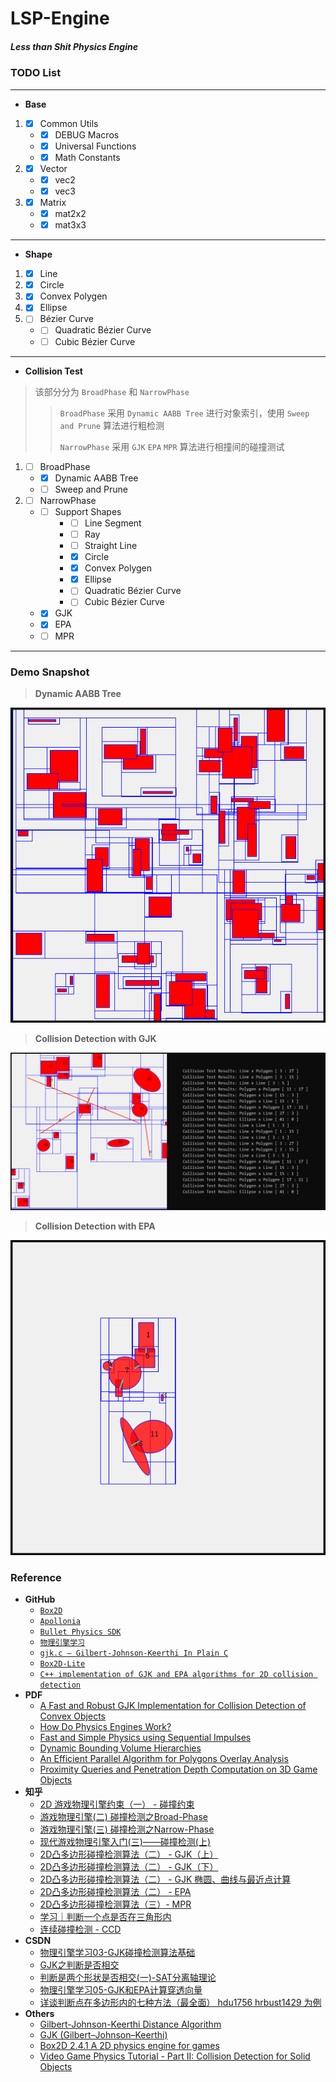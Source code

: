 # LSP-Engine
##### *Less than Shit Physics Engine*

### TODO List

***

* **Base**

1. - [x] Common Utils
	- * [x] DEBUG Macros
	- * [x] Universal Functions
	- * [x] Math Constants
2. - [x] Vector
	- * [x] vec2
	- * [x] vec3
3. - [x] Matrix
	- * [x] mat2x2
	- * [x] mat3x3

***

* **Shape**

1. - [x] Line
2. - [x] Circle
3. - [x] Convex Polygen
4. - [x] Ellipse
5. - [ ] Bézier Curve
	- * [ ] Quadratic Bézier Curve
	- * [ ] Cubic Bézier Curve

***

* **Collision Test**

> 该部分分为 `BroadPhase` 和 `NarrowPhase`
> 
>> `BroadPhase` 采用 `Dynamic AABB Tree` 进行对象索引，使用 `Sweep and Prune` 算法进行粗检测
>> 
>> `NarrowPhase` 采用 `GJK` `EPA` `MPR` 算法进行相撞间的碰撞测试

1. - [ ] BroadPhase
	- * [x] Dynamic AABB Tree
	- * [ ] Sweep and Prune
2. - [ ] NarrowPhase
	- * [ ] Support Shapes
		- * [ ] Line Segment
		- * [ ] Ray
		- * [ ] Straight Line 
		- * [x] Circle
		- * [x] Convex Polygen
		- * [x] Ellipse
		- * [ ] Quadratic Bézier Curve
		- * [ ] Cubic Bézier Curve
	- * [x] GJK
	- * [x] EPA
	- * [ ] MPR

***

### Demo Snapshot

> **Dynamic AABB Tree**

![Dynamic AABB Tree](./assets/example-abtree.png)

> **Collision Detection with GJK**

![Collision Detection with GJK](./assets/example-collisionTest.png)

> **Collision Detection with EPA**

![Collision Detection with EPA](./assets/example-collisionTest2.png)

### Reference
* **GitHub**
	* [`Box2D`](https://github.com/erincatto/box2d)
	* [`Apollonia`](https://github.com/wgtdkp/apollonia)
	* [`Bullet Physics SDK`](https://github.com/bulletphysics/bullet3)
	* [`物理引擎学习`](https://github.com/youlanhai/learn-physics)
	* [`gjk.c – Gilbert-Johnson-Keerthi In Plain C`](https://github.com/kroitor/gjk.c)
	* [`Box2D-Lite`](https://github.com/erincatto/box2d-lite)
	* [`C++ implementation of GJK and EPA algorithms for 2D collision detection`](https://github.com/Discordia/gjk-epa)
* **PDF**
	* [A Fast and Robust GJK Implementation for Collision Detection of Convex Objects](http://www.dtecta.com/papers/jgt98convex.pdf)
	* [How Do Physics Engines Work?](https://github.com/erincatto/box2d-lite/blob/master/docs/HowDoPhysicsEnginesWork.pdf)
	* [Fast and Simple Physics using Sequential Impulses](https://github.com/erincatto/box2d-lite/blob/master/docs/GDC2006_Catto_Erin_PhysicsTutorial.pdf)
	* [Dynamic Bounding Volume Hierarchies](https://box2d.org/files/ErinCatto_DynamicBVH_GDC2019.pdf)
	* [An Efficient Parallel Algorithm for Polygons Overlay Analysis](https://mdpi-res.com/d_attachment/applsci/applsci-09-04857/article_deploy/applsci-09-04857.pdf)
	* [Proximity Queries and Penetration Depth Computation on 3D Game Objects](http://www.dtecta.com/papers/gdc2001depth.pdf)
* **知乎**
	* [2D 游戏物理引擎约束（一） - 碰撞约束](https://zhuanlan.zhihu.com/p/411876276)
	* [游戏物理引擎(二) 碰撞检测之Broad-Phase](https://zhuanlan.zhihu.com/p/113415779)
	* [游戏物理引擎(三) 碰撞检测之Narrow-Phase](https://zhuanlan.zhihu.com/p/127844705)
	* [现代游戏物理引擎入门(三)——碰撞检测(上)](https://zhuanlan.zhihu.com/p/396719279)
	* [2D凸多边形碰撞检测算法（二） - GJK（上）](https://zhuanlan.zhihu.com/p/177006015)
	* [2D凸多边形碰撞检测算法（二） - GJK（下）](https://zhuanlan.zhihu.com/p/178583914)
	* [2D凸多边形碰撞检测算法（二） - GJK 椭圆、曲线与最近点计算](https://zhuanlan.zhihu.com/p/355267104)
	* [2D凸多边形碰撞检测算法（二） - EPA](https://zhuanlan.zhihu.com/p/178841676)
	* [2D凸多边形碰撞检测算法（三）- MPR](https://zhuanlan.zhihu.com/p/370089434)
	* [学习｜判断一个点是否在三角形内](https://zhuanlan.zhihu.com/p/106253152)
	* [连续碰撞检测 - CCD](https://zhuanlan.zhihu.com/p/380532960)
* **CSDN**
	* [物理引擎学习03-GJK碰撞检测算法基础](https://blog.csdn.net/you_lan_hai/article/details/108293780)
	* [GJK之判断是否相交](https://blog.csdn.net/u011373710/article/details/39851783)
	* [判断是两个形状是否相交(一)-SAT分离轴理论](https://blog.csdn.net/u011373710/article/details/54773171)
	* [物理引擎学习05-GJK和EPA计算穿透向量](https://blog.csdn.net/you_lan_hai/article/details/108300750)
	* [详谈判断点在多边形内的七种方法（最全面） hdu1756 hrbust1429 为例](https://blog.csdn.net/WilliamSun0122/article/details/77994526)
* **Others**
	* [Gilbert-Johnson-Keerthi Distance Algorithm](https://cse442-17f.github.io/Gilbert-Johnson-Keerthi-Distance-Algorithm/)
	* [GJK (Gilbert–Johnson–Keerthi)](https://dyn4j.org/2010/04/gjk-gilbert-johnson-keerthi/)
	* [Box2D 2.4.1 A 2D physics engine for games](https://box2d.org/documentation/)
	* [Video Game Physics Tutorial - Part II: Collision Detection for Solid Objects](https://www.toptal.com/game/video-game-physics-part-ii-collision-detection-for-solid-objects)